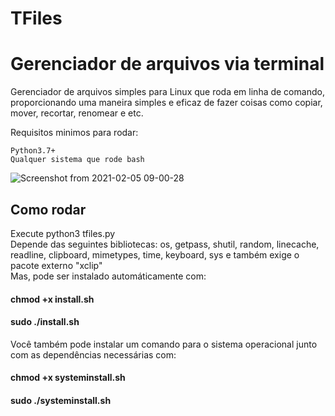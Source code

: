 # TFiles

# Gerenciador de arquivos via terminal

Gerenciador de arquivos simples para Linux que roda em linha de comando, proporcionando uma maneira simples e eficaz de fazer coisas como copiar, mover, recortar, renomear e etc.

Requisitos minimos para rodar:
    
    Python3.7+
    Qualquer sistema que rode bash

![Screenshot from 2021-02-05 09-00-28](https://user-images.githubusercontent.com/67431981/107061390-e6462e80-67b6-11eb-9341-a0e55b303a92.png)

## Como rodar
Execute python3 tfiles.py<br />
Depende das seguintes bibliotecas: os, getpass, shutil, random, linecache, readline, clipboard, mimetypes, time, keyboard, sys e também exige o pacote externo "xclip"<br />
Mas, pode ser instalado automáticamente com: <br />
####    chmod +x install.sh <br />
####    sudo ./install.sh <br />
Você também pode instalar um comando para o sistema operacional junto com as dependências necessárias com: <br />
####    chmod +x systeminstall.sh <br />
####    sudo ./systeminstall.sh <br />
